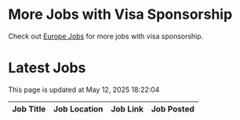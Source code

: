 # More Jobs with Visa Sponsorship

Check out [Europe Jobs](https://github.com/sureshparimi/europejobs#latest-jobs) for more jobs with visa sponsorship.

# Latest Jobs

This page is updated at May 12, 2025 18:22:04

| Job Title | Job Location | Job Link | Job Posted |
| --- | --- | --- | --- |
